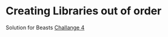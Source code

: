 # Creating Libraries out of order

Solution for Beasts <a href= "https://github.com/elenaparaschiv/BeastChallange-4"> Challange 4 </a>
